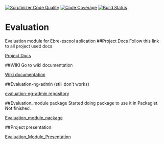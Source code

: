 
[![Scrutinizer Code Quality](https://scrutinizer-ci.com/g/kriminal666/Evaluation/badges/quality-score.png?b=master)](https://scrutinizer-ci.com/g/kriminal666/Evaluation/?branch=master)
[![Code Coverage](https://scrutinizer-ci.com/g/kriminal666/Evaluation/badges/coverage.png?b=master)](https://scrutinizer-ci.com/g/kriminal666/Evaluation/?branch=master)
[![Build Status](https://scrutinizer-ci.com/g/kriminal666/Evaluation/badges/build.png?b=master)](https://scrutinizer-ci.com/g/kriminal666/Evaluation/build-status/master)
# Evaluation
Evaluation module for Ebre-escool aplication
##Project Docs
Follow this link to all project used docs 

[Project Docs](https://github.com/kriminal666/Evaluation_docs)

##WIKI
Go to wiki documentation

[Wiki documentation](http://acacha.org/mediawiki/Usuari:Iván_Roldán/Módulo_Evaluación(Ebre-escool))

##Evaluation-ng-admin (still don't works)

[evaluation-ng-admin repository](https://github.com/kriminal666/evaluation-ng-admin)

##Evaluation_module package
Started doing package to use it in Packagist. Not finished.

[Evaluation_module_package](https://github.com/kriminal666/Evaluation_module)

##Project presentation

[Evaluation_Module_Presentation](https://github.com/kriminal666/Evaluation_Module_Presentation)
